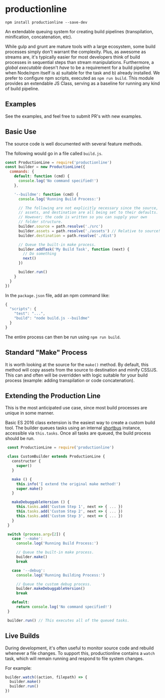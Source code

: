 # productionline

`npm install productionline --save-dev`

An extendable queuing system for creating build pipelines (transpilation, minification, concatenation, etc).

While gulp and grunt are mature tools with a large ecosystem, some build processes simply don't warrant the complexity. Plus, as awesome as streams are, it's typically easier for most developers think of build processes in sequential steps than stream manipulations. Furthermore, a _global executable_ doesn't _have_ to be a requirement for a build pipeline when Node/npm itself is a) suitable for the task and b) already installed. We prefer to configure npm scripts, executed as `npm run build`. This module provides an extendable JS Class, serving as a baseline for running any kind of build pipeline.

## Examples

See the examples, and feel free to submit PR's with new examples.

## Basic Use

The source code is well documented with several feature methods.

The following would go in a file called `build.js`.

```js
const ProductionLine = require('productionline')
const builder = new ProductionLine({
  commands: {
    default: function (cmd) {
      console.log('No command specified!')
    },

    '--buildme': function (cmd) {
      console.log('Running Build Process:')

      // The following are not explicitly necessary since the source,
      // assets, and destination are all being set to their defaults.
      // However; the code is written so you can supply your own
      // folder structure.
      builder.source = path.resolve('./src')
      builder.assets = path.resolve('./assets') // Relative to source!
      builder.destination = path.resolve('./dist')

      // Queue the built-in make process.
      builder.addTask('My Build Task', function (next) {
        // Do something
        next()
      })

      builder.run()
    }
  }
})
```

In the `package.json` file, add an npm command like:

```js
{
  "scripts": {
    "test": "...",
    "build": "node build.js --buildme"
  }
}
```

The entire process can then be run using `npm run build`.

## Standard "Make" Process

It is worth looking at the source for the `make()` method. By default, this method will copy assets from the source to destination and minify CSS/JS. This can and often will be overridden with logic suitable for your build process (example: adding transpilation or code concatenation).

## Extending the Production Line

This is the most anticipated use case, since most build processes are unique in some manner.

Basic ES 2016 class extension is the easiest way to create a custom build tool. The builder queues tasks using an internal  [shortbus](https://github.com/coreybutler/shortbus) instance, accessible via `this.tasks`. Once all tasks are queued, the build process should be run.

```js
 const ProductionLine = require('productionline')

 class CustomBuilder extends ProductionLine {
   constructor {
     super()
   }

   make () {
     this.info('I extend the original make method!')
     super.make()
   }

   makeDebuggableVersion () {
     this.tasks.add('Custom Step 1', next => { ... })
     this.tasks.add('Custom Step 2', next => { ... })
     this.tasks.add('Custom Step 3', next => { ... })
   }
 }

 switch (process.argv[2]) {
   case '--make':
     console.log('Running Build Process:')

     // Queue the built-in make process.
     builder.make()
     break

   case '--debug':
     console.log('Running Building Process:')

     // Queue the custom debug process.
     builder.makeDebuggableVersion()
     break

   default:
     return console.log('No command specified!')
 }

 builder.run() // This executes all of the queued tasks.
 ```

## Live Builds

During development, it's often useful to monitor source code and rebuild whenever a file changes. To support this, productionline contains a `watch`
task, which will remain running and respond to file system changes.

For example:

```js
builder.watch((action, filepath) => {
  builder.make()
  builder.run()
})
```
